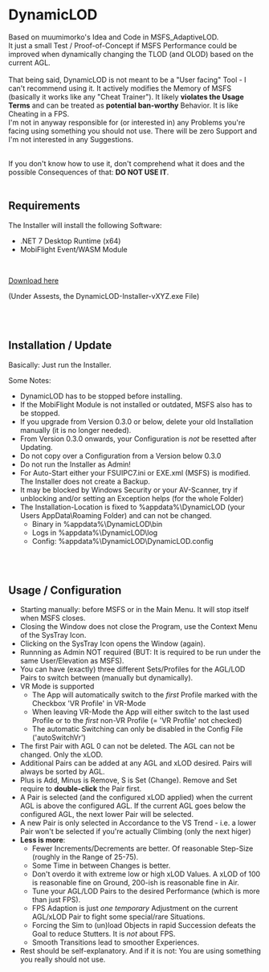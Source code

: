 # DynamicLOD

Based on muumimorko's Idea and Code in MSFS_AdaptiveLOD.<br/>
It just a small Test / Proof-of-Concept if MSFS Performance could be improved when dynamically changing the TLOD (and OLOD) based on the current AGL.<br/><br/>
That being said, DynamicLOD is not meant to be a "User facing" Tool - I can't recommend using it. It actively modifies the Memory of MSFS (basically it works like any "Cheat Trainer"). It likely **violates the Usage Terms** and can be treated as **potential ban-worthy** Behavior. It is like Cheating in a FPS.<br/>I'm not in anyway responsible for (or interested in) any Problems you're facing using something you should not use. There will be zero Support and I'm not interested in any Suggestions.<br/><br/>

If you don't know how to use it, don't comprehend what it does and the possible Consequences of that: **DO NOT USE IT**.
<br/><br/>

## Requirements

The Installer will install the following Software:
- .NET 7 Desktop Runtime (x64)
- MobiFlight Event/WASM Module

<br/>

[Download here](https://github.com/Fragtality/DynamicLOD/releases/latest)

(Under Assests, the DynamicLOD-Installer-vXYZ.exe File)

<br/><br/>

## Installation / Update
Basically: Just run the Installer.<br/>

Some Notes:
- DynamicLOD has to be stopped before installing.
- If the MobiFlight Module is not installed or outdated, MSFS also has to be stopped.
- If you upgrade from Version 0.3.0 or below, delete your old Installation manually (it is no longer needed).
- From Version 0.3.0 onwards, your Configuration is *not* be resetted after Updating.
- Do not copy over a Configuration from a Version below 0.3.0
- Do not run the Installer as Admin!
- For Auto-Start either your FSUIPC7.ini or EXE.xml (MSFS) is modified. The Installer does not create a Backup.
- It may be blocked by Windows Security or your AV-Scanner, try if unblocking and/or setting an Exception helps (for the whole Folder)
- The Installation-Location is fixed to %appdata%\DynamicLOD (your Users AppData\Roaming Folder) and can not be changed.
  - Binary in %appdata%\DynamicLOD\bin
  - Logs in %appdata%\DynamicLOD\log
  - Config: %appdata%\DynamicLOD\DynamicLOD.config

<br/><br/>

## Usage / Configuration

- Starting manually: before MSFS or in the Main Menu. It will stop itself when MSFS closes. 
- Closing the Window does not close the Program, use the Context Menu of the SysTray Icon.
- Clicking on the SysTray Icon opens the Window (again).
- Runnning as Admin NOT required (BUT: It is required to be run under the same User/Elevation as MSFS).
- You can have (exactly) three different Sets/Profiles for the AGL/LOD Pairs to switch between (manually but dynamically).
- VR Mode is supported
  - The App will automatically switch to the *first* Profile marked with the Checkbox 'VR Profile' in VR-Mode
  - When leaving VR-Mode the App will either switch to the last used Profile or to the *first* non-VR Profile (= 'VR Profile' not checked)
  - The automatic Switching can only be disabled in the Config File ('autoSwitchVr')
- The first Pair with AGL 0 can not be deleted. The AGL can not be changed. Only the xLOD.
- Additional Pairs can be added at any AGL and xLOD desired. Pairs will always be sorted by AGL.
- Plus is Add, Minus is Remove, S is Set (Change). Remove and Set require to **double-click** the Pair first.
- A Pair is selected (and the configured xLOD applied) when the current AGL is above the configured AGL. If the current AGL goes below the configured AGL, the next lower Pair will be selected.
- A new Pair is only selected in Accordance to the VS Trend - i.e. a lower Pair won't be selected if you're actually Climbing (only the next higer)
- **Less is more**:
  - Fewer Increments/Decrements are better. Of reasonable Step-Size (roughly in the Range of 25-75).
  - Some Time in between Changes is better.
  - Don't overdo it with extreme low or high xLOD Values. A xLOD of 100 is reasonable fine on Ground, 200-ish is reasonable fine in Air.
  - Tune your AGL/LOD Pairs to the desired Performance (which is more than just FPS).
  - FPS Adaption is just *one temporary* Adjustment on the current AGL/xLOD Pair to fight some special/rare Situations.
  - Forcing the Sim to (un)load Objects in rapid Succession defeats the Goal to reduce Stutters. It is *not* about FPS.
  - Smooth Transitions lead to smoother Experiences.
- Rest should be self-explanatory. And if it is not: You are using something you really should not use.

<br/><br/>
